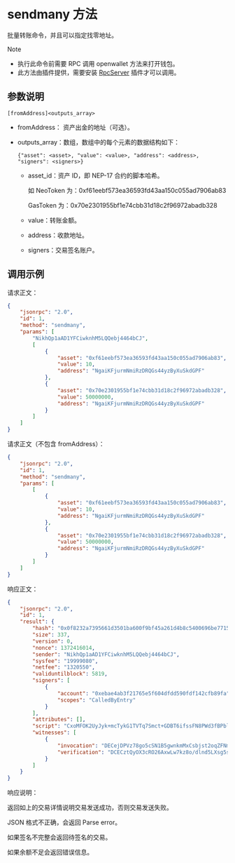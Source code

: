 # sendmany 方法

批量转账命令，并且可以指定找零地址。

> [!Note]
>
> - 执行此命令前需要 RPC 调用 openwallet 方法来打开钱包。
> - 此方法由插件提供，需要安装 [RpcServer](https://github.com/neo-project/neo-modules/releases) 插件才可以调用。

## 参数说明

`[fromAddress]<outputs_array>`

- fromAddress： 资产出金的地址（可选）。

- outputs_array：数组，数组中的每个元素的数据结构如下：

  `{"asset": <asset>, "value": <value>, "address": <address>, "signers": <signers>}`

  - asset_id：资产 ID，即 NEP-17 合约的脚本哈希。

	  如 NeoToken 为：0xf61eebf573ea36593fd43aa150c055ad7906ab83

	  GasToken 为：0x70e2301955bf1e74cbb31d18c2f96972abadb328
  - value：转账金额。

  - address：收款地址。

  - signers：交易签名账户。


## 调用示例

请求正文：

```json
{
    "jsonrpc": "2.0",
    "id": 1,
    "method": "sendmany",
    "params": [
        "NikhQp1aAD1YFCiwknhM5LQQebj4464bCJ",
        [
            {
                "asset": "0xf61eebf573ea36593fd43aa150c055ad7906ab83",
                "value": 10,
                "address": "NgaiKFjurmNmiRzDRQGs44yzByXuSkdGPF"
            },
            {
                "asset": "0x70e2301955bf1e74cbb31d18c2f96972abadb328",
                "value": 50000000,
                "address": "NgaiKFjurmNmiRzDRQGs44yzByXuSkdGPF"
            }
        ]
    ]
}
```

请求正文（不包含 fromAddress）：

```json
{
    "jsonrpc": "2.0",
    "id": 1,
    "method": "sendmany",
    "params": [
        [
            {
                "asset": "0xf61eebf573ea36593fd43aa150c055ad7906ab83",
                "value": 10,
                "address": "NgaiKFjurmNmiRzDRQGs44yzByXuSkdGPF"
            },
            {
                "asset": "0x70e2301955bf1e74cbb31d18c2f96972abadb328",
                "value": 50000000,
                "address": "NgaiKFjurmNmiRzDRQGs44yzByXuSkdGPF"
            }
        ]
    ]
}
```

响应正文：

```json
{
    "jsonrpc": "2.0",
    "id": 1,
    "result": {
        "hash": "0x0f8232a7395661d3501ba600f9bf45a261d4b8c5400696be771562b223d35358",
        "size": 337,
        "version": 0,
        "nonce": 1372416014,
        "sender": "NikhQp1aAD1YFCiwknhM5LQQebj4464bCJ",
        "sysfee": "19999080",
        "netfee": "1320550",
        "validuntilblock": 5819,
        "signers": [
            {
                "account": "0xebae4ab3f21765e5f604dfdd590fdf142cfb89fa",
                "scopes": "CalledByEntry"
            }
        ],
        "attributes": [],
        "script": "CxoMFOK2UyJyk+mcTykG1TVTq7Smct+GDBT6ifssFN8PWd3fBPblZRfys0qu6xTAHwwIdHJhbnNmZXIMFIOrBnmtVcBQoTrUP1k26nP16x72QWJ9W1I5CwKA8PoCDBTitlMicpPpnE8pBtU1U6u0pnLfhgwU+on7LBTfD1nd3wT25WUX8rNKrusUwB8MCHRyYW5zZmVyDBQos62rcmn5whgds8t0Hr9VGTDicEFifVtSOQ==",
        "witnesses": [
            {
                "invocation": "DECejDPVz78go5cSN1B5gwnkmMxCsbjst2oqZFNmzFR75xjfVnYqpnwfzROAImrmC40MN6fis9MqMD/zEHcf71cu",
                "verification": "DCECztQyOX3cRO26AxwLw7kz8o/dlnd5LXsg5sA23aqs8eILQZVEDXg="
            }
        ]
    }
}
```

响应说明：

返回如上的交易详情说明交易发送成功，否则交易发送失败。

JSON 格式不正确，会返回 Parse error。

如果签名不完整会返回待签名的交易。

如果余额不足会返回错误信息。
